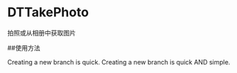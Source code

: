 # DTTakePhoto
拍照或从相册中获取图片

##使用方法

Creating a new branch is quick.
Creating a new branch is quick AND simple.